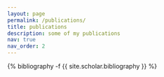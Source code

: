 ```yaml
---
layout: page
permalink: /publications/
title: publications
description: some of my publications
nav: true
nav_order: 2
---
```

<!-- _pages/publications.md -->
<div class="publications">

{% bibliography -f {{ site.scholar.bibliography }} %}

</div>
